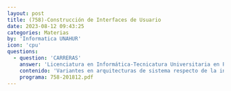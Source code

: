 ```yaml
---
layout: post
title: (758)-Construcción de Interfaces de Usuario
date: 2023-08-12 09:43:25
categories: Materias
by: 'Informatica UNAHUR'
icon: 'cpu'
questions:
  - question: 'CARRERAS'
    answer: 'Licenciatura en Informática-Tecnicatura Universitaria en Programación-Tecnicatura Universitaria en Programación de Videojuegos-'
    contenido: 'Variantes en arquitecturas de sistema respecto de la interfaz de usuario (IU): aplicación centralizada, cliente-servidor o distribuida; ejecución en un cliente de aplicación (browser, flash, otros) o mediante un programa específico; concepto de RIA. Arquitecturas web, protocolos y tecnologías asociados. Modelos de  interacción de la IU con su entorno: interfaces orientadas a eventos, pedidorespuesta, basadas en continuations. Aplicaciones client-initiative y applicationinitiative. Componentes gráficos usuales en interfaces de usuario. Vinculación entre la IU y el modelo de dominio subyacente. Problemática asociada a transformaciones, validaciones, manejo de errores, excepciones, transacciones e identidad. Impacto de la distribución de aplicaciones en la IU, comunicación sincrónica y asincrónica. Navegación y manejo del estado conversacional. REST, estado en sesión. Nociones de usabilidad. Diseño centrado en el usuario.'
    programa: 758-201812.pdf
---
```

